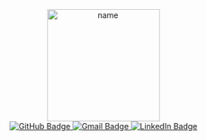 <div id="header" align="center">
    <img src="https://user-images.githubusercontent.com/63901494/165282254-cd8d4e4f-a077-4fa9-979e-b6c231b81f12.gif" width=200 alt="name">
    <div id="badges">
        <a href="https://github.com/Taehee-K">
            <img src="https://img.shields.io/badge/GitHub-black?style=for-the-badge&logo=github&logoColor=white" alt="GitHub Badge"/>
        </a>
        <a href="mailto:taehee107275@gmail.com">
            <img src="https://img.shields.io/badge/Gmail-red?style=for-the-badge&logo=gmail&logoColor=white" alt="Gmail Badge"/>
        </a>
        <a href="https://www.linkedin.com/in/tae-hi/">
            <img src="https://img.shields.io/badge/LinkedIn-blue?style=for-the-badge&logo=linkedin&logoColor=white" alt="LinkedIn Badge"/>
        </a>
    </div>
</div>
